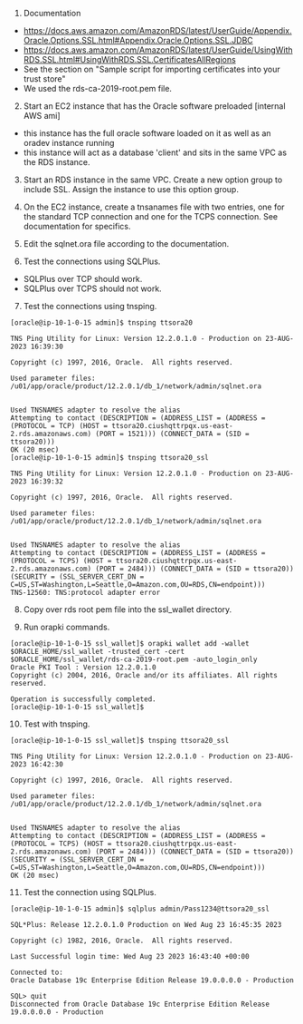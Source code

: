 1. Documentation
  - https://docs.aws.amazon.com/AmazonRDS/latest/UserGuide/Appendix.Oracle.Options.SSL.html#Appendix.Oracle.Options.SSL.JDBC
  - https://docs.aws.amazon.com/AmazonRDS/latest/UserGuide/UsingWithRDS.SSL.html#UsingWithRDS.SSL.CertificatesAllRegions
  - See the section on "Sample script for importing certificates into your trust store"
  - We used the rds-ca-2019-root.pem file.

2. Start an EC2 instance that has the Oracle software preloaded [internal AWS ami]
  - this instance has the full oracle software loaded on it as well as an oradev instance running
  - this instance will act as a database 'client' and sits in the same VPC as the RDS instance.

3. Start an RDS instance in the same VPC. Create a new option group to include SSL. Assign the instance to use this option group.

4. On the EC2 instance, create a tnsanames file with two entries, one for the standard TCP connection and one for the TCPS connection.  See documentation for specifics.

4. Edit the sqlnet.ora file according to the documentation.

5. Test the connections using SQLPlus. 
  - SQLPlus over TCP should work.
  - SQLPlus over TCPS should not work.

7. Test the connections using tnsping.
```
[oracle@ip-10-1-0-15 admin]$ tnsping ttsora20

TNS Ping Utility for Linux: Version 12.2.0.1.0 - Production on 23-AUG-2023 16:39:30

Copyright (c) 1997, 2016, Oracle.  All rights reserved.

Used parameter files:
/u01/app/oracle/product/12.2.0.1/db_1/network/admin/sqlnet.ora


Used TNSNAMES adapter to resolve the alias
Attempting to contact (DESCRIPTION = (ADDRESS_LIST = (ADDRESS = (PROTOCOL = TCP) (HOST = ttsora20.ciushqttrpqx.us-east-2.rds.amazonaws.com) (PORT = 1521))) (CONNECT_DATA = (SID = ttsora20)))
OK (20 msec)
[oracle@ip-10-1-0-15 admin]$ tnsping ttsora20_ssl

TNS Ping Utility for Linux: Version 12.2.0.1.0 - Production on 23-AUG-2023 16:39:32

Copyright (c) 1997, 2016, Oracle.  All rights reserved.

Used parameter files:
/u01/app/oracle/product/12.2.0.1/db_1/network/admin/sqlnet.ora


Used TNSNAMES adapter to resolve the alias
Attempting to contact (DESCRIPTION = (ADDRESS_LIST = (ADDRESS = (PROTOCOL = TCPS) (HOST = ttsora20.ciushqttrpqx.us-east-2.rds.amazonaws.com) (PORT = 2484))) (CONNECT_DATA = (SID = ttsora20)) (SECURITY = (SSL_SERVER_CERT_DN = C=US,ST=Washington,L=Seattle,O=Amazon.com,OU=RDS,CN=endpoint)))
TNS-12560: TNS:protocol adapter error
```

8. Copy over rds root pem file into the ssl_wallet directory.

9. Run orapki commands.
```
[oracle@ip-10-1-0-15 ssl_wallet]$ orapki wallet add -wallet $ORACLE_HOME/ssl_wallet -trusted_cert -cert $ORACLE_HOME/ssl_wallet/rds-ca-2019-root.pem -auto_login_only
Oracle PKI Tool : Version 12.2.0.1.0
Copyright (c) 2004, 2016, Oracle and/or its affiliates. All rights reserved.

Operation is successfully completed.
[oracle@ip-10-1-0-15 ssl_wallet]$
```
10. Test with tnsping.
```
[oracle@ip-10-1-0-15 ssl_wallet]$ tnsping ttsora20_ssl

TNS Ping Utility for Linux: Version 12.2.0.1.0 - Production on 23-AUG-2023 16:42:30

Copyright (c) 1997, 2016, Oracle.  All rights reserved.

Used parameter files:
/u01/app/oracle/product/12.2.0.1/db_1/network/admin/sqlnet.ora


Used TNSNAMES adapter to resolve the alias
Attempting to contact (DESCRIPTION = (ADDRESS_LIST = (ADDRESS = (PROTOCOL = TCPS) (HOST = ttsora20.ciushqttrpqx.us-east-2.rds.amazonaws.com) (PORT = 2484))) (CONNECT_DATA = (SID = ttsora20)) (SECURITY = (SSL_SERVER_CERT_DN = C=US,ST=Washington,L=Seattle,O=Amazon.com,OU=RDS,CN=endpoint)))
OK (20 msec)
```
11. Test the connection using SQLPlus.
```
[oracle@ip-10-1-0-15 admin]$ sqlplus admin/Pass1234@ttsora20_ssl

SQL*Plus: Release 12.2.0.1.0 Production on Wed Aug 23 16:45:35 2023

Copyright (c) 1982, 2016, Oracle.  All rights reserved.

Last Successful login time: Wed Aug 23 2023 16:43:40 +00:00

Connected to:
Oracle Database 19c Enterprise Edition Release 19.0.0.0.0 - Production

SQL> quit
Disconnected from Oracle Database 19c Enterprise Edition Release 19.0.0.0.0 - Production
```

